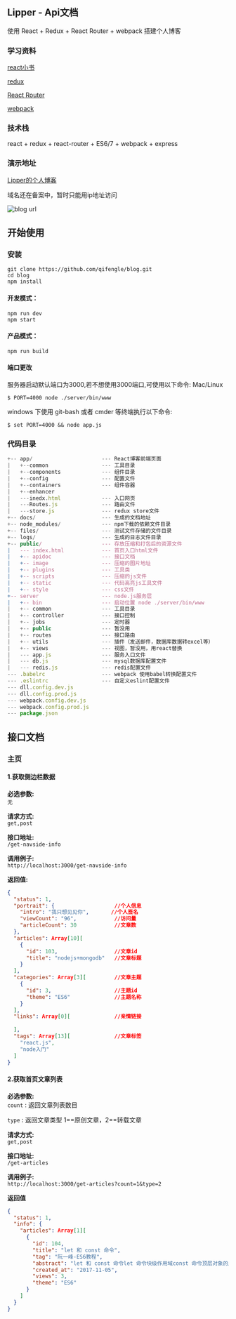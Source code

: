 ## Lipper - Api文档
使用 React + Redux + React Router + webpack 搭建个人博客
### 学习资料

[react小书](http://huziketang.com/books/react/)

[redux](http://www.ruanyifeng.com/blog/2016/09/redux_tutorial_part_one_basic_usages.html)

[React Router](http://www.ruanyifeng.com/blog/2016/05/react_router.html)

[webpack](http://www.jianshu.com/p/42e11515c10f)

### 技术栈
react + redux + react-router + ES6/7 + webpack + express
### 演示地址
[Lipper的个人博客](https://119.29.38.170)

域名还在备案中，暂时只能用ip地址访问

![blog url](imgs/img1.png)
## 开始使用
### 安装
```
git clone https://github.com/qifengle/blog.git
cd blog
npm install
```
#### 开发模式：
```
npm run dev
npm start
```
#### 产品模式：
```
npm run build
```
#### 端口更改
服务器启动默认端口为3000,若不想使用3000端口,可使用以下命令:
Mac/Linux
```
$ PORT=4000 node ./server/bin/www
```
windows 下使用 git-bash 或者 cmder 等终端执行以下命令:
```
$ set PORT=4000 && node app.js
```
### 代码目录
```js
+-- app/                      --- React博客前端页面
|   +--common                 --- 工具目录         
|   +--components             --- 组件目录                   
|   +--config                 --- 配置文件                
|   +--containers             --- 组件容器                    
|   +--enhancer                                 
|   ---inedx.html             --- 入口网页                    
|   ---Routes.js              --- 路由文件                   
|   ---store.js               --- redux store文件                  
+-- docs/                     --- 生成的文档地址
+-- node_modules/             --- npm下载的依赖文件目录
+-- files/                    --- 测试文件存储的文件目录
+-- logs/                     --- 生成的日志文件目录
+-- public/                   --- 存放压缩和打包后的资源文件              
|   --- index.html            --- 首页入口html文件
|   +-- apidoc                --- 接口文档
|   +-- image                 --- 压缩的图片地址
|   +-- plugins               --- 工具类
|   +-- scripts               --- 压缩的js文件
|   +-- static                --- 代码高亮js工具文件
|   +-- style                 --- css文件
+-- server                    --- node.js服务层
|   +-- bin                   --- 启动位置 node ./server/bin/www
|   +-- common                --- 工具目录  
|   +-- controller            --- 接口控制
|   +-- jobs                  --- 定时器
|   +-- public                --- 暂没用
|   +-- routes                --- 接口路由
|   +-- utils                 --- 插件（发送邮件，数据库数据转excel等）
|   +-- views                 --- 视图，暂没用，用react替换
|   --- app.js                --- 服务入口文件
|   --- db.js                 --- mysql数据库配置文件
|   --- redis.js              --- redis配置文件
--- .babelrc                  --- webpack 使用babel转换配置文件                  
--- .eslintrc                 --- 自定义eslint配置文件
--- dll.config.dev.js
--- dll.config.prod.js
--- webpack.config.dev.js
--- webpack.config.prod.js
--- package.json                                    
```
## 接口文档
### 主页
#### 1.获取侧边栏数据
**必选参数:**   
`无`

**请求方式:**   
`get,post`

**接口地址:**  
`/get-navside-info`  

**调用例子:**  
`http://localhost:3000/get-navside-info`  

**返回值:**  
```json
{
  "status": 1,
  "portrait": {                   //个人信息
    "intro": "我只想见见你",       //个人签名
    "viewCount": "96",            //访问量
    "articleCount": 30            //文章数
  },
  "articles": Array[10][
    {
      "id": 103,                  //文章id
      "title": "nodejs+mongodb"   //文章标题
    }
  ],
  "categories": Array[3][         //文章主题
    {
      "id": 3,                    //主题id
      "theme": "ES6"              //主题名称
    }
  ],
  "links": Array[0][              //亲情链接
    
  ],
  "tags": Array[13][              //文章标签
    "react.js",
    "node入门"
  ]
}
```
#### 2.获取首页文章列表
**必选参数:**   
`count` :  返回文章列表数目

`type`  :  返回文章类型 1==原创文章，2==转载文章

**请求方式:**   
`get,post`

**接口地址:**  
`/get-articles`  

**调用例子:**  
`http://localhost:3000/get-articles?count=1&type=2` 

**返回值**
```json
{
  "status": 1,
  "info": {
    "articles": Array[1][
      {
        "id": 104,
        "title": "let 和 const 命令",
        "tag": "阮一峰-ES6教程",
        "abstract": "let 和 const 命令let 命令块级作用域const 命令顶层对象的属性global 对象let 命令基本用法ES6 新增了let命令，用来声明变量。它的用法类似于var，但是所声明的变量，只在let命令所在的代码块内有效。{\n  let a = 10",
        "created_at": "2017-11-05",
        "views": 3,
        "theme": "ES6"
      }
    ]
  }
}
```